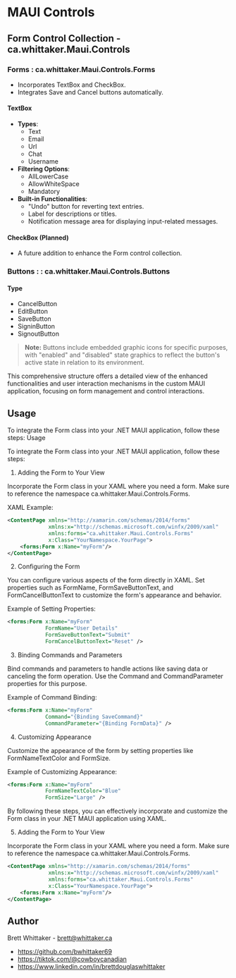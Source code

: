 # MAUI Controls

## Form Control Collection - ca.whittaker.Maui.Controls

### Forms : ca.whittaker.Maui.Controls.Forms

- Incorporates TextBox and CheckBox.
- Integrates Save and Cancel buttons automatically.

#### TextBox
- **Types**:
  - Text
  - Email
  - Url
  - Chat
  - Username
- **Filtering Options**:
  - AllLowerCase
  - AllowWhiteSpace
  - Mandatory
- **Built-in Functionalities**:
  - "Undo" button for reverting text entries.
  - Label for descriptions or titles.
  - Notification message area for displaying input-related messages.

#### CheckBox (Planned)
- A future addition to enhance the Form control collection.

### Buttons :  : ca.whittaker.Maui.Controls.Buttons

#### Type
- CancelButton
- EditButton
- SaveButton
- SigninButton
- SignoutButton

> **Note:** Buttons include embedded graphic icons for specific purposes, with "enabled" and "disabled" state graphics to reflect the button's active state in relation to its environment.

This comprehensive structure offers a detailed view of the enhanced functionalities and user interaction mechanisms in the custom MAUI application, focusing on form management and control interactions.

## Usage
To integrate the Form class into your .NET MAUI application, follow these steps:
Usage

To integrate the Form class into your .NET MAUI application, follow these steps:

1. Adding the Form to Your View

Incorporate the Form class in your XAML where you need a form. Make sure to reference the namespace ca.whittaker.Maui.Controls.Forms.

XAML Example:
```xml
<ContentPage xmlns="http://xamarin.com/schemas/2014/forms"
             xmlns:x="http://schemas.microsoft.com/winfx/2009/xaml"
             xmlns:forms="ca.whittaker.Maui.Controls.Forms"
             x:Class="YourNamespace.YourPage">
    <forms:Form x:Name="myForm"/>
</ContentPage>
```

2. Configuring the Form

You can configure various aspects of the form directly in XAML. Set properties such as FormName, FormSaveButtonText, and FormCancelButtonText to customize the form's appearance and behavior.

Example of Setting Properties:

```xml
<forms:Form x:Name="myForm"
            FormName="User Details"
            FormSaveButtonText="Submit"
            FormCancelButtonText="Reset" />
```

3. Binding Commands and Parameters

Bind commands and parameters to handle actions like saving data or canceling the form operation. Use the Command and CommandParameter properties for this purpose.

Example of Command Binding:
```xml
<forms:Form x:Name="myForm"
            Command="{Binding SaveCommand}"
            CommandParameter="{Binding FormData}" />
```

4. Customizing Appearance

Customize the appearance of the form by setting properties like FormNameTextColor and FormSize.

Example of Customizing Appearance:
```xml
<forms:Form x:Name="myForm"
            FormNameTextColor="Blue"
            FormSize="Large" />
```

By following these steps, you can effectively incorporate and customize the Form class in your .NET MAUI application using XAML.

5. Adding the Form to Your View

Incorporate the Form class in your XAML where you need a form. Make sure to reference the namespace ca.whittaker.Maui.Controls.Forms.

```xml
<ContentPage xmlns="http://xamarin.com/schemas/2014/forms"
             xmlns:x="http://schemas.microsoft.com/winfx/2009/xaml"
             xmlns:forms="ca.whittaker.Maui.Controls.Forms"
             x:Class="YourNamespace.YourPage">
    <forms:Form x:Name="myForm"/>
</ContentPage>
```


## Author

Brett Whittaker - brett@whittaker.ca

- https://github.com/bwhittaker69
- https://tiktok.com/@cowboycanadian
- https://www.linkedin.com/in/brettdouglaswhittaker
